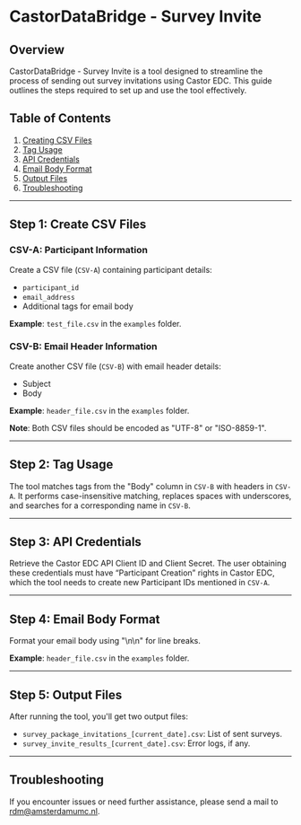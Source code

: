 # CastorDataBridge - Survey Invite

## Overview

CastorDataBridge - Survey Invite is a tool designed to streamline the process of sending out survey invitations using Castor EDC. This guide outlines the steps required to set up and use the tool effectively.

## Table of Contents

1. [Creating CSV Files](#step-1-create-csv-files)
2. [Tag Usage](#step-2-tag-usage)
3. [API Credentials](#step-3-api-credentials)
4. [Email Body Format](#step-4-email-body-format)
5. [Output Files](#step-5-output-files)
6. [Troubleshooting](#troubleshooting)

---

## Step 1: Create CSV Files

### CSV-A: Participant Information
Create a CSV file (`CSV-A`) containing participant details:
- `participant_id`
- `email_address`
- Additional tags for email body

**Example**: `test_file.csv` in the `examples` folder.

### CSV-B: Email Header Information
Create another CSV file (`CSV-B`) with email header details:
- Subject
- Body

**Example**: `header_file.csv` in the `examples` folder.

**Note**: Both CSV files should be encoded as "UTF-8" or "ISO-8859-1".

---

## Step 2: Tag Usage

The tool matches tags from the "Body" column in `CSV-B` with headers in `CSV-A`. It performs case-insensitive matching, replaces spaces with underscores, and searches for a corresponding name in `CSV-B`.

---

## Step 3: API Credentials

Retrieve the Castor EDC API Client ID and Client Secret. The user obtaining these credentials must have “Participant Creation” rights in Castor EDC, which the tool needs to create new Participant IDs mentioned in `CSV-A`.

---

## Step 4: Email Body Format

Format your email body using "\n\n" for line breaks. 

**Example**: `header_file.csv` in the `examples` folder.

---

## Step 5: Output Files

After running the tool, you'll get two output files:
- `survey_package_invitations_[current_date].csv`: List of sent surveys.
- `survey_invite_results_[current_date].csv`: Error logs, if any.

---

## Troubleshooting

If you encounter issues or need further assistance, please send a mail to rdm@amsterdamumc.nl.
